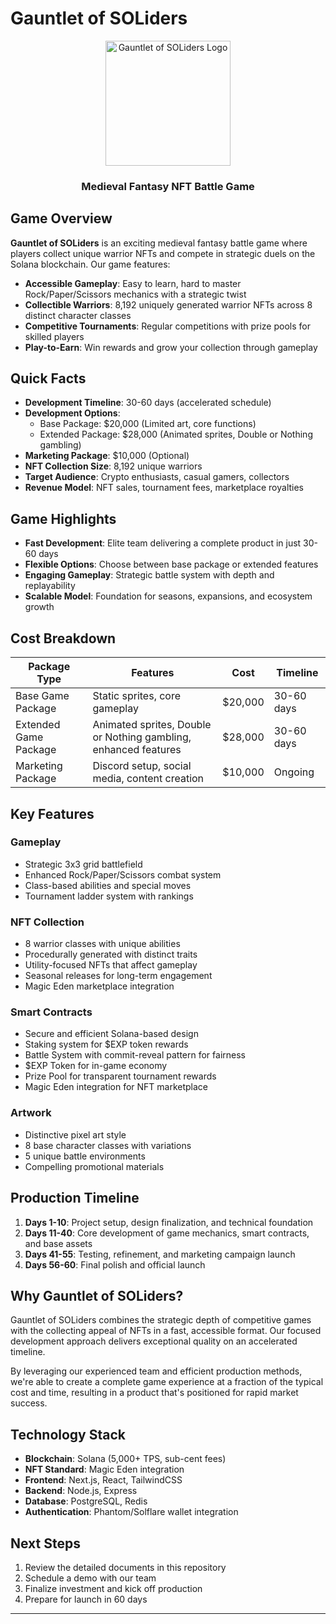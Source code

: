 # Gauntlet of SOLiders

<div align="center">
  <img src="public/images/gauntlet-logo.png" alt="Gauntlet of SOLiders Logo" width="200"/>
  <h3>Medieval Fantasy NFT Battle Game</h3>
</div>

## Game Overview

**Gauntlet of SOLiders** is an exciting medieval fantasy battle game where players collect unique warrior NFTs and compete in strategic duels on the Solana blockchain. Our game features:

- **Accessible Gameplay**: Easy to learn, hard to master Rock/Paper/Scissors mechanics with a strategic twist
- **Collectible Warriors**: 8,192 uniquely generated warrior NFTs across 8 distinct character classes
- **Competitive Tournaments**: Regular competitions with prize pools for skilled players
- **Play-to-Earn**: Win rewards and grow your collection through gameplay

## Quick Facts

- **Development Timeline**: 30-60 days (accelerated schedule)
- **Development Options**: 
  - Base Package: $20,000 (Limited art, core functions)
  - Extended Package: $28,000 (Animated sprites, Double or Nothing gambling)
- **Marketing Package**: $10,000 (Optional)
- **NFT Collection Size**: 8,192 unique warriors
- **Target Audience**: Crypto enthusiasts, casual gamers, collectors
- **Revenue Model**: NFT sales, tournament fees, marketplace royalties

## Game Highlights

- **Fast Development**: Elite team delivering a complete product in just 30-60 days
- **Flexible Options**: Choose between base package or extended features
- **Engaging Gameplay**: Strategic battle system with depth and replayability
- **Scalable Model**: Foundation for seasons, expansions, and ecosystem growth

## Cost Breakdown

| Package Type | Features | Cost | Timeline |
|-------------|----------|------|----------|
| Base Game Package | Static sprites, core gameplay | $20,000 | 30-60 days |
| Extended Game Package | Animated sprites, Double or Nothing gambling, enhanced features | $28,000 | 30-60 days |
| Marketing Package | Discord setup, social media, content creation | $10,000 | Ongoing |

## Key Features

### Gameplay
- Strategic 3x3 grid battlefield
- Enhanced Rock/Paper/Scissors combat system
- Class-based abilities and special moves
- Tournament ladder system with rankings

### NFT Collection
- 8 warrior classes with unique abilities
- Procedurally generated with distinct traits
- Utility-focused NFTs that affect gameplay
- Seasonal releases for long-term engagement
- Magic Eden marketplace integration

### Smart Contracts
- Secure and efficient Solana-based design
- Staking system for $EXP token rewards
- Battle System with commit-reveal pattern for fairness
- $EXP Token for in-game economy
- Prize Pool for transparent tournament rewards
- Magic Eden integration for NFT marketplace

### Artwork
- Distinctive pixel art style
- 8 base character classes with variations
- 5 unique battle environments
- Compelling promotional materials

## Production Timeline

1. **Days 1-10**: Project setup, design finalization, and technical foundation
2. **Days 11-40**: Core development of game mechanics, smart contracts, and base assets
3. **Days 41-55**: Testing, refinement, and marketing campaign launch
4. **Days 56-60**: Final polish and official launch

## Why Gauntlet of SOLiders?

Gauntlet of SOLiders combines the strategic depth of competitive games with the collecting appeal of NFTs in a fast, accessible format. Our focused development approach delivers exceptional quality on an accelerated timeline.

By leveraging our experienced team and efficient production methods, we're able to create a complete game experience at a fraction of the typical cost and time, resulting in a product that's positioned for rapid market success.

## Technology Stack

- **Blockchain**: Solana (5,000+ TPS, sub-cent fees)
- **NFT Standard**: Magic Eden integration
- **Frontend**: Next.js, React, TailwindCSS
- **Backend**: Node.js, Express
- **Database**: PostgreSQL, Redis
- **Authentication**: Phantom/Solflare wallet integration

## Next Steps

1. Review the detailed documents in this repository
2. Schedule a demo with our team
3. Finalize investment and kick off production
4. Prepare for launch in 60 days

---